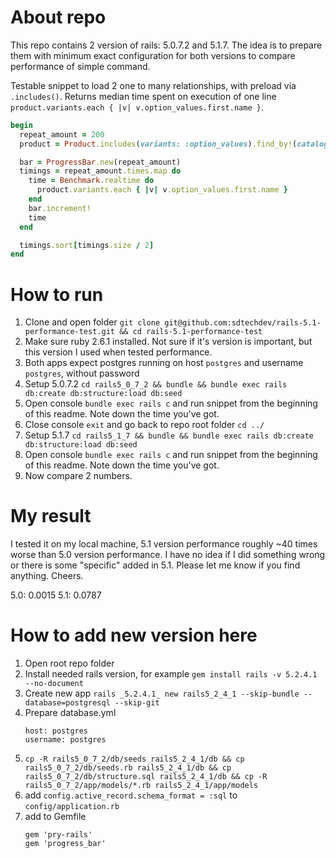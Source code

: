# About repo
This repo contains 2 version of rails: 5.0.7.2 and 5.1.7.
The idea is to prepare them with minimum exact configuration for both versions to compare performance of simple command.

Testable snippet to load 2 one to many relationships, with preload via `.includes()`. Returns median time spent on execution of one line `product.variants.each { |v| v.option_values.first.name }`.  
```ruby
begin
  repeat_amount = 200
  product = Product.includes(variants: :option_values).find_by!(catalog_number: 'G640')

  bar = ProgressBar.new(repeat_amount)
  timings = repeat_amount.times.map do
    time = Benchmark.realtime do
      product.variants.each { |v| v.option_values.first.name }
    end
    bar.increment!
    time
  end

  timings.sort[timings.size / 2]
end
```

# How to run

1. Clone and open folder `git clone git@github.com:sdtechdev/rails-5.1-performance-test.git && cd rails-5.1-performance-test`
1. Make sure ruby 2.6.1 installed. Not sure if it's version is important, but this version I used when tested performance.
1. Both apps expect postgres running on host `postgres` and username `postgres`, without password
1. Setup 5.0.7.2 `cd rails5_0_7_2 && bundle && bundle exec rails db:create db:structure:load db:seed`
1. Open console `bundle exec rails c` and run snippet from the beginning of this readme. Note down the time you've got.
1. Close console `exit` and go back to repo root folder `cd ../`
1. Setup 5.1.7 `cd rails5_1_7 && bundle && bundle exec rails db:create db:structure:load db:seed`
1. Open console `bundle exec rails c` and run snippet from the beginning of this readme. Note down the time you've got.
1. Now compare 2 numbers.

# My result

I tested it on my local machine, 5.1 version performance roughly ~40 times worse than 5.0 version performance. I have no idea if I did something wrong or there is some "specific" added in 5.1. Please let me know if you find anything. Cheers.

5.0: 0.0015
5.1: 0.0787

# How to add new version here

1. Open root repo folder
1. Install needed rails version, for example `gem install rails -v 5.2.4.1 --no-document`
1. Create new app `rails _5.2.4.1_ new rails5_2_4_1 --skip-bundle --database=postgresql --skip-git`
1. Prepare database.yml
    ```
    host: postgres
    username: postgres
    ```
1. `cp -R rails5_0_7_2/db/seeds rails5_2_4_1/db && cp rails5_0_7_2/db/seeds.rb rails5_2_4_1/db && cp rails5_0_7_2/db/structure.sql rails5_2_4_1/db && cp -R rails5_0_7_2/app/models/*.rb rails5_2_4_1/app/models`
1. add `config.active_record.schema_format = :sql` to `config/application.rb`
1. add to Gemfile
    ```
    gem 'pry-rails'
    gem 'progress_bar'
    ```
